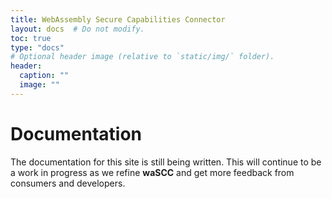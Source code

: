 ```yaml
---
title: WebAssembly Secure Capabilities Connector
layout: docs  # Do not modify.
toc: true
type: "docs"
# Optional header image (relative to `static/img/` folder).
header:
  caption: ""
  image: ""
---
```


# Documentation

The documentation for this site is still being written. This will continue to be a work in progress as we refine **waSCC** and get more feedback from consumers and developers.
